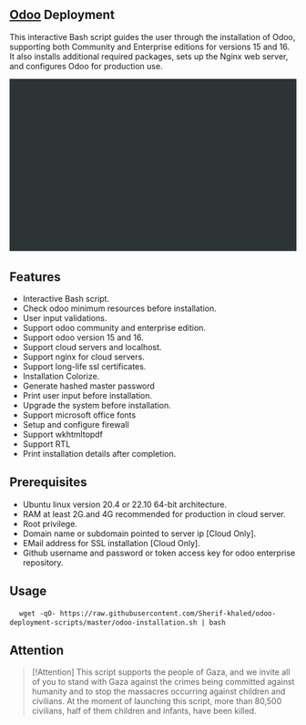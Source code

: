 ## [Odoo](https://www.odoo.com "Odoo's Homepage") Deployment
This interactive Bash script guides the user through the installation of Odoo, supporting both Community and Enterprise editions for versions 15 and 16. It also installs additional required packages, sets up the Nginx web server, and configures Odoo for production use.

<img src="odoo-deployment.gif"/>

## Features

- Interactive Bash script.
- Check odoo minimum resources before installation.
- User input validations.
- Support odoo community and enterprise edition.
- Support odoo version 15 and 16.
- Support cloud servers and localhost.
- Support nginx for cloud servers.
- Support long-life ssl certificates.
- Installation Colorize.
- Generate hashed master password
- Print user input before installation.
- Upgrade the system before installation.
- Support microsoft office fonts
- Setup and configure firewall
- Support wkhtmltopdf
- Support RTL
- Print installation details after completion.

## Prerequisites
- Ubuntu linux version 20.4 or 22.10 64-bit architecture.
- RAM at least 2G.and 4G recommended for production in cloud server.
- Root privilege.
- Domain name or subdomain pointed to server ip [Cloud Only].
- EMail address for SSL installation [Cloud Only].
- Github username and password or token access key for odoo enterprise repository.
## Usage
<pre>
  <code>wget -qO- https://raw.githubusercontent.com/Sherif-khaled/odoo-deployment-scripts/master/odoo-installation.sh | bash</code>
</pre>

## Attention
> [!Attention] 
> This script supports the people of Gaza, and we invite all of you to stand with Gaza against the crimes being committed 
> against humanity and to stop the massacres occurring against children and civilians. At the moment of launching this script,
> more than 80,500 civilians, half of them children and infants, have been killed.




